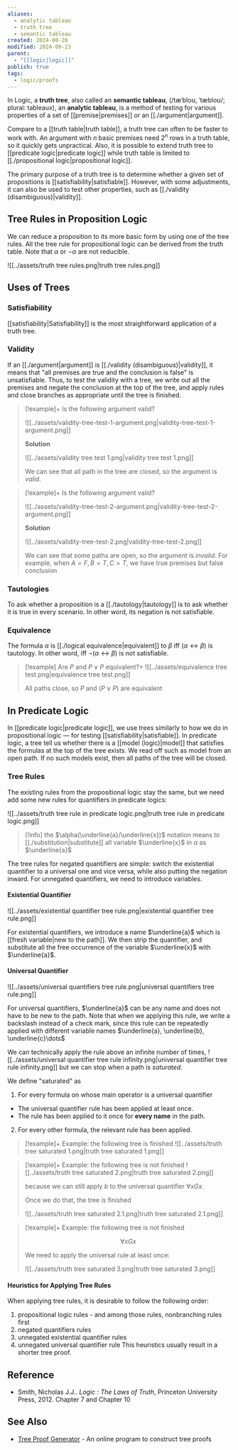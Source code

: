 ```yaml
---
aliases:
  - analytic tableau
  - truth tree
  - semantic tableau
created: 2024-08-26
modified: 2024-09-23
parent:
  - "[[logic|logic]]"
publish: true
tags:
  - logic/proofs
---
```

In Logic, a **truth tree**, also called an **semantic tableau**, (/tæˈbloʊ, ˈtæbloʊ/; plural: tableaux), an **analytic tableau**, is a method of testing for various properties of a set of [[premise|premises]] or an [[./argument|argument]].

Compare to a [[truth table|truth table]], a truth tree can often to be faster to work with. An argument with $n$ basic premises need $2^n$ rows in a truth table, so it quickly gets unpractical. Also, it is possible to extend truth tree to [[predicate logic|predicate logic]] while truth table is limited to [[./propositional logic|propositional logic]].

The primary purpose of a truth tree is to determine whether a given set of propositions is [[satisfiability|satisfiable]]. However, with some adjustments, it can also be used to test other properties, such as [[./validity (disambiguous)|validity]].

## Tree Rules in Proposition Logic
We can reduce a proposition to its more basic form by using one of the tree rules. All the tree rule for propositional logic can be derived from the truth table. Note that $\alpha$ or $\neg \alpha$ are not reducible.

![[../assets/truth tree rules.png|truth tree rules.png]]

## Uses of Trees
### Satisfiability
[[satisfiability|Satisfiability]] is the most straightforward application of a truth tree.

### Validity
If an [[./argument|argument]] is [[./validity (disambiguous)|validity]], it means that "all premises are true and the conclusion is false" is unsatisfiable. Thus, to test the validity with a tree, we write out all the premises and negate the conclusion at the top of the tree, and apply rules and close branches as appropriate until the tree is finished.

> [!example]+
> Is the following argument valid?
> 
> ![[../assets/validity-tree-test-1-argument.png|validity-tree-test-1-argument.png]]
>
> **Solution**
> 
> ![[../assets/validity tree test 1.png|validity tree test 1.png]]
>
> We can see that all path in the tree are closed, so the argument is *valid*.

> [!example]+
> Is the following argument valid?
> 
> ![[../assets/validity-tree-test-2-argument.png|validity-tree-test-2-argument.png]]
>
> **Solution**
> 
> ![[../assets/validity-tree-test-2.png|validity-tree-test-2.png]]
>
> We can see that some paths are open, so the argument is *invalid*.
> For example, when $A = F, B = T, C = T$, we have true premises but false conclusion
### Tautologies
To ask whether a proposition is a [[./tautology|tautology]] is to ask whether it is true in every scenario. In other word, its negation is not satisfiable.

### Equivalence
The formula $\alpha$ is [[./logical equivalence|equivalent]] to $\beta$ iff $(\alpha \leftrightarrow \beta)$ is tautology. In other word, iff $\neg (\alpha \leftrightarrow \beta)$ is not satisfiable.
> [!example] Are $P$ and $P \lor P$ equivalent?+
> ![[../assets/equivalence tree test.png|equivalence tree test.png]]
> 
> All paths close, so $P$ and $(P \lor P)$ are equivalent

## In Predicate Logic

In [[predicate logic|predicate logic]], we use trees similarly to how we do in propositional logic — for testing [[satisfiability|satisfiable]]. In predicate logic, a tree tell us whether there is a [[model (logic)|model]] that satisfies the formulas at the top of the tree exists. We read off such as model from an open path. If no such models exist, then all paths of the tree will be closed.

### Tree Rules

The existing rules from the propositional logic stay the same, but we need add some new rules for quantifiers in predicate logics:

![[../assets/truth tree rule in predicate logic.png|truth tree rule in predicate logic.png]]

> [!info] the $\alpha(\underline{a}/\underline{x})$ notation means to [[./substitution|substitute]] all variable $\underline{x}$ in $\alpha$ as $\underline{a}$

The tree rules for negated quantifiers are simple: switch the existential quantifier to a universal one and vice versa, while also putting the negation inward. For unnegated quantifiers, we need to introduce variables.

#### Existential Quantifier
![[../assets/existential quantifier tree rule.png|existential quantifier tree rule.png]]

For existential quantifiers, we introduce a name $\underline{a}$ which is [[fresh variable|new to the path]]. We then strip the quantifier, and substitute all the free occurrence of the variable $\underline{x}$ with $\underline{a}$.

#### Universal Quantifier
![[../assets/universal quantifiers tree rule.png|universal quantifiers tree rule.png]]

For universal quantifiers, $\underline{a}$ can be any name and does not have to be new to the path. Note that when we applying this rule, we write a backslash instead of a check mark, since this rule can be repeatedly applied with different variable names  $\underline{a}, \underline{b}, \underline{c}\dots$

We can technically apply the rule above an infinite number of times,
![[../assets/universal quantifier tree rule infinity.png|universal quantifier tree rule infinity.png]]
but we can stop when a path is _saturated_.

We define "saturated" as
1. For every formula on whose main operator is a universal quantifier
  - The universal quantifier rule has been applied at least once.
  - The rule has been applied to it once for **every name** in the path.
2. For every other formula, the relevant rule has been applied.

> [!example]+ Example: the following tree is finished
> ![[../assets/truth tree saturated 1.png|truth tree saturated 1.png]]

> [!example]+ Example: the following tree is not finished
> ![[../assets/truth tree saturated 2.png|truth tree saturated 2.png]]
> 
> because we can still apply $b$ to the universal quantifier $\forall x G x$.
> 
> Once we do that, the tree is finished
> 
> ![[../assets/truth tree saturated 2.1.png|truth tree saturated 2.1.png]]

> [!example]+ Example: the following tree is not finished
> 
> $$\forall x G x$$
> 
> We need to apply the universal rule at least once:
> 
> ![[../assets/truth tree saturated 3.png|truth tree saturated 3.png]]

#### Heuristics for Applying Tree Rules
When applying tree rules, it is desirable to follow the following order:
1. propositional logic rules - and among those rules, nonbranching rules first
2. negated quantifiers rules
3. unnegated existential quantifier rules
4. unnegated universal quantifier rule
This heuristics usually result in a shorter tree proof.

## Reference
- Smith, Nicholas J.J.. _Logic : The Laws of Truth_, Princeton University Press, 2012. Chapter 7 and Chapter 10

## See Also
- [Tree Proof Generator](https://www.umsu.de/trees/) - An online program to construct tree proofs